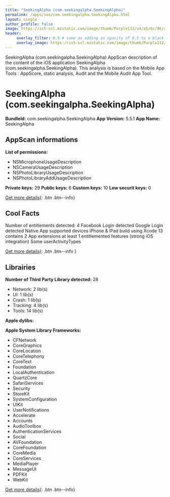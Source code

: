 ```yaml
---
title: "SeekingAlpha (com.seekingalpha.SeekingAlpha)"
permalink: /apps/ios/com.seekingalpha.SeekingAlpha.html
layout: single
author_profile: false
image: https://is5-ssl.mzstatic.com/image/thumb/Purple112/v4/a5/6c/96/a56c96bf-597e-592c-2e12-b4751b4f238e/AppIcon-0-0-1x_U007emarketing-0-0-0-6-0-0-sRGB-0-0-0-GLES2_U002c0-512MB-85-220-0-0.png/512x512bb.jpg
header: 
     overlay_filter: 0.5 # same as adding an opacity of 0.5 to a black background
     overlay_image: https://is5-ssl.mzstatic.com/image/thumb/Purple112/v4/a5/6c/96/a56c96bf-597e-592c-2e12-b4751b4f238e/AppIcon-0-0-1x_U007emarketing-0-0-0-6-0-0-sRGB-0-0-0-GLES2_U002c0-512MB-85-220-0-0.png/512x512bb.jpg
---
```

SeekingAlpha (com.seekingalpha.SeekingAlpha) AppScan description of the content of the iOS application SeekingAlpha (com.seekingalpha.SeekingAlpha). This analysis is based on the Mobile App Tools : AppScore, static analysis, Audit and the Mobile Audit App Tool.

# SeekingAlpha (com.seekingalpha.SeekingAlpha)

**BundleId:** com.seekingalpha.SeekingAlpha
**App Version:** 5.5.1
**App Name:** SeekingAlpha


## AppScan informations 

**List of permissions:** 
- NSMicrophoneUsageDescription
- NSCameraUsageDescription
- NSPhotoLibraryUsageDescription
- NSPhotoLibraryAddUsageDescription
  
  
**Private keys:** 29
**Public keys:** 6
**Custom keys:** 10
**Low securit keys:** 0
  
[Get more details](/pricing.html){: .btn .btn--info}

## Cool Facts

Number of entitlements detected: 4
Facebook Login detected
Google Login detected
Native App
supported devices iPhone & iPad
build using Xcode 13
contains 2 App extensions
at least 1 entitlemented features (strong iOS integration)
Some userActivityTypes
  
[Get more details](/pricing.html){: .btn .btn--info }

## Librairies 
**Number of Third Party Library detected:** 28
- Network: 2 lib(s)
- UI: 1 lib(s)
- Crash: 1 lib(s)
- Tracking: 4 lib(s)
- Tools: 14 lib(s)


**Apple dylibs:**


**Apple System Library Frameworks:**
- CFNetwork
- CoreGraphics
- CoreLocation
- CoreTelephony
- CoreText
- Foundation
- LocalAuthentication
- QuartzCore
- SafariServices
- Security
- StoreKit
- SystemConfiguration
- UIKit
- UserNotifications
- Accelerate
- Accounts
- AudioToolbox
- AuthenticationServices
- Social
- AVFoundation
- CoreFoundation
- CoreMedia
- CoreServices
- MediaPlayer
- MessageUI
- PDFKit
- WebKit


  
[Get more details](/pricing.html){: .btn .btn--info}

